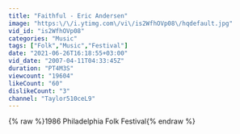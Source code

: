 ```yaml
---
title: "Faithful - Eric Andersen"
image: "https:\/\/i.ytimg.com\/vi\/is2WfhOVp08\/hqdefault.jpg"
vid_id: "is2WfhOVp08"
categories: "Music"
tags: ["Folk","Music","Festival"]
date: "2021-06-26T16:18:55+03:00"
vid_date: "2007-04-11T04:33:45Z"
duration: "PT4M3S"
viewcount: "19604"
likeCount: "60"
dislikeCount: "3"
channel: "Taylor510ceL9"
---
```

{% raw %}1986 Philadelphia Folk Festival{% endraw %}
